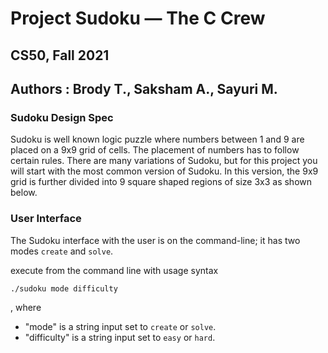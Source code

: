 # Project Sudoku — The C Crew 
## CS50, Fall 2021 
## Authors : Brody T., Saksham A., Sayuri M. 
### Sudoku Design Spec 

Sudoku is well known logic puzzle where numbers between 1 and 9 are placed on a 9x9 grid of cells. The placement of numbers has to follow certain rules. There are many variations of Sudoku, but for this project you will start with the most common version of Sudoku. In this version, the 9x9 grid is further divided into 9 square shaped regions of size 3x3 as shown below.

### User Interface 

The Sudoku interface with the user is on the command-line; it has two modes `create` and `solve`. 

execute from the command line with usage syntax 
``` 
./sudoku mode difficulty
```
, where
* "mode" is a string input set to `create` or `solve`. 
* "difficulty" is a string input set to `easy` or `hard`.









